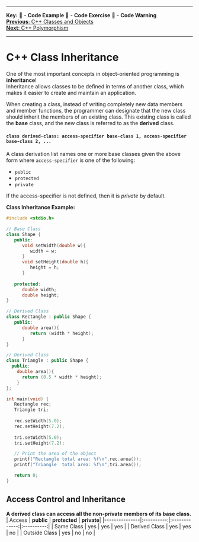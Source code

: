 
---
**Key:** 
:large_orange_diamond: - **Code Example** 
:large_blue_diamond: - **Code Exercise** 
:red_circle: - **Code Warning**  
[**Previous**: C++ Classes and Objects](https://github.com/ackirby88/CS107/blob/master/C++/CPP-0-ClassesObjects.md)  
[**Next**: C++ Polymorphism](https://github.com/ackirby88/CS107/blob/master/C++/CPP-2-Ploymorphism.md)

---
# C++ Class Inheritance
One of the most important concepts in object-oriented programming is **inheritance**!  
Inheritance allows classes to be defined in terms of another class, which makes it easier to create and maintain an application.  

When creating a class, instead of writing completely new data members and member functions, the programmer can designate that the new class should inherit the members of an existing class. This existing class is called the **base** class, and the new class is referred to as the **derived** class.

#### ``` class derived-class: access-specifier base-class 1, access-specifier base-class 2, ... ```
 A class derivation list names one or more base classes given the above form where `access-specifier` is one of the following:
 - `public`
 - `protected`
 - `private`  
 
If the access-specifier is not defined, then it is *private* by default.

**Class Inheritance Example:**
```C++
#include <stdio.h>

// Base Class
class Shape {
   public:
      void setWidth(double w){
         width = w;
      }
      void setHeight(double h){
         height = h;
      }
      
   protected:
      double width;
      double height;
}

// Derived Class
class Rectangle : public Shape {
   public:
      double area(){ 
         return (width * height); 
      }
}

// Derived Class
class Triangle : public Shape {
  public:
    double area(){
      return (0.5 * width * height);
    }
};

int main(void) {
   Rectangle rec;
   Triangle tri;
 
   rec.setWidth(5.0);
   rec.setHeight(7.2);
   
   tri.setWidth(5.0);
   tri.setHeight(7.2);

   // Print the area of the object
   printf("Rectangle total area: %f\n",rec.area());
   printf("Triangle  total area: %f\n",tri.area());

   return 0;
}
```

## Access Control and Inheritance
**A derived class can access all the non-private members of its base class.** 
| Access        | **public** | **protected** | **private**|
|---------------|:----------:|:-------------:|:----------:|
| Same Class    | yes        | yes           | yes        |
| Derived Class | yes        | yes           | no         |
| Outside Class | yes        | no            | no         |
